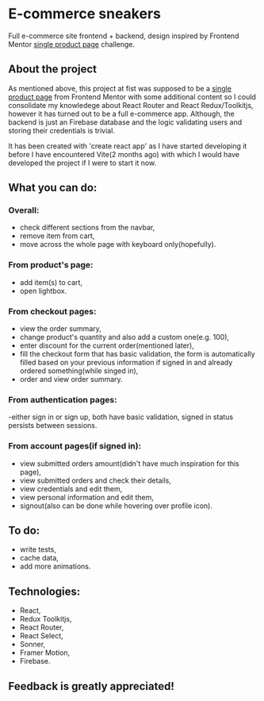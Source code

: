 # E-commerce sneakers

Full e-commerce site frontend + backend, design inspired by Frontend Mentor [single product page](https://www.frontendmentor.io/challenges/ecommerce-product-page-UPsZ9MJp6) challenge.

## About the project

As mentioned above, this project at fist was supposed to be a [single product page](https://www.frontendmentor.io/challenges/ecommerce-product-page-UPsZ9MJp6) from Frontend Mentor with some additional content so I could consolidate my knowledege about React Router and React Redux/Toolkitjs, however
it has turned out to be a full e-commerce app. Although, the backend is just an Firebase database and the logic validating users and storing their credentials is trivial.

It has been created with 'create react app' as I have started developing it before I have encountered Vite(2 months ago) with which I would have developed the project if I were to start it now.

## What you can do:

### Overall:

- check different sections from the navbar, <br>
- remove item from cart, <br>
- move across the whole page with keyboard only(hopefully).

### From product's page:

- add item(s) to cart, <br>
- open lightbox.

### From checkout pages:

- view the order summary, <br>
- change product's quantity and also add a custom one(e.g. 100), <br>
- enter discount for the current order(mentioned later), <br>
- fill the checkout form that has basic validation, the form is automatically filled based on your previous information if signed in and already ordered something(while singed in), <br>
- order and view order summary. <br>

### From authentication pages:

-either sign in or sign up, both have basic validation, signed in status persists between sessions.

### From account pages(if signed in):

- view submitted orders amount(didn't have much inspiration for this page), <br>
- view submitted orders and check their details, <br>
- view credentials and edit them, <br>
- view personal information and edit them, <br>
- signout(also can be done while hovering over profile icon).

## To do:

- write tests, <br>
- cache data, <br>
- add more animations.

## Technologies:

- React, <br>
- Redux Toolkitjs, <br>
- React Router, <br>
- React Select, <br>
- Sonner,<br>
- Framer Motion, <br>
- Firebase.

## Feedback is greatly appreciated!
